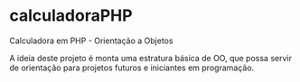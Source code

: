 # calculadoraPHP
Calculadora em PHP - Orientação a Objetos

A ideia deste projeto é monta uma estratura básica de OO, que possa servir de orientação para projetos futuros e iniciantes em programação.

